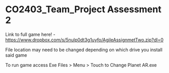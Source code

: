 # CO2403_Team_Project Assessment 2

Link to full game here! - https://www.dropbox.com/s/5nulp0dt3g1uyfo/AgileAssignmetTwo.zip?dl=0 

File location may need to be changed depending on which drive you install said game

To run game access Exe Files > Menu > Touch to Change Planet AR.exe

